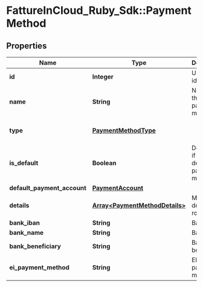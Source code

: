 # FattureInCloud_Ruby_Sdk::PaymentMethod

## Properties

| Name | Type | Description | Notes |
| ---- | ---- | ----------- | ----- |
| **id** | **Integer** | Unique identifier | [optional] |
| **name** | **String** | Name of the payment method |  |
| **type** | [**PaymentMethodType**](PaymentMethodType.md) |  | [optional][default to &#39;standard&#39;] |
| **is_default** | **Boolean** | Determines if this is the default payment method. | [optional] |
| **default_payment_account** | [**PaymentAccount**](PaymentAccount.md) |  | [optional] |
| **details** | [**Array&lt;PaymentMethodDetails&gt;**](PaymentMethodDetails.md) | Method details rows | [optional] |
| **bank_iban** | **String** | Bank iban | [optional] |
| **bank_name** | **String** | Bank name | [optional] |
| **bank_beneficiary** | **String** | Bank beneficiary | [optional] |
| **ei_payment_method** | **String** | EInvoice payment method | [optional] |

